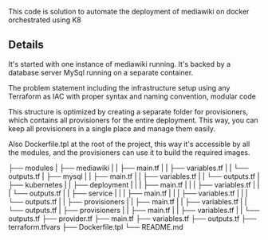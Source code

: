 This code is solution to automate the deployment of mediawiki on docker orchestrated using K8

Details
--------
It's started with one instance of mediawiki running.
It's backed by a database server MySql running on a separate container.

The problem statement including the infrastructure setup using any Terraform as IAC with proper syntax and naming convention, modular code

This structure is optimized by creating a separate folder for provisioners, which contains all provisioners for the entire deployment. 
This way, you can keep all provisioners in a single place and manage them easily.

Also Dockerfile.tpl at the root of the project, this way it's accessible by all the modules, and the provisioners can use it to build the required images.


├── modules
|   ├── mediawiki
|   |   ├── main.tf
|   |   ├── variables.tf
|   |   └── outputs.tf
|   ├── mysql
|   |   ├── main.tf
|   |   ├── variables.tf
|   |   └── outputs.tf
|   ├── kubernetes
|   |   ├── deployment
|   |   |   ├── main.tf
|   |   |   ├── variables.tf
|   |   |   └── outputs.tf
|   |   ├── service
|   |   |   ├── main.tf
|   |   |   ├── variables.tf
|   |   |   └── outputs.tf
|   |   ├── provisioners
|   |       ├── main.tf
|   |       ├── variables.tf
|   |       └── outputs.tf
|   ├── provisioners
|   |   ├── main.tf
|   |   ├── variables.tf
|   |   └── outputs.tf
├── provider.tf
├── main.tf
├── variables.tf
├── outputs.tf
├── terraform.tfvars
├── Dockerfile.tpl
└── README.md


